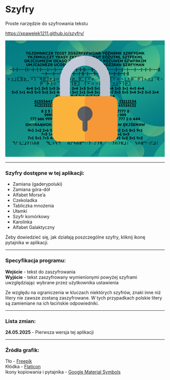 # Szyfry
Proste narzędzie do szyfrowania tekstu

https://xpawelek1211.github.io/szyfry/

![Grafika](img.svg)

---

### Szyfry dostępne w tej aplikacji:
- Zamiana (gaderypoluki)
- Zamiana góra-dół
- Alfabet Morse’a
- Czekoladka
- Tabliczka mnożenia
- Ułamki
- Szyfr komórkowy
- Karolinka
- Alfabet Galaktyczny

Żeby dowiedzieć się, jak działają poszczególne szyfry, kliknij ikonę pytajnika w aplikacji.

---

### Specyfikacja programu:
**Wejście** - tekst do zaszyfrowania  
**Wyjście** - tekst zaszyfrowany wymienionymi powyżej szyframi uwzględziając wybrane przez użytkownika ustawienia

Ze względu na ograniczenia w kluczach niektórych szyfrów, znaki inne niż litery nie zawsze zostaną zaszyfrowane. W tych przypadkach polskie litery są zamieniane na ich łacińskie odpowiedniki.

---

### Lista zmian:
**24.05.2025** - Pierwsza wersja tej aplikacji

---

### Źródła grafik:
Tło - [Freepik](https://www.freepik.com/free-vector/gradient-geometric-shapes-landing-page-template_5306081.htm)  
Kłódka - [Flaticon](https://www.flaticon.com/free-icon/padlock_456112)  
Ikony kopiowania i pytajnika - [Google Material Symbols](https://fonts.google.com/icons)
